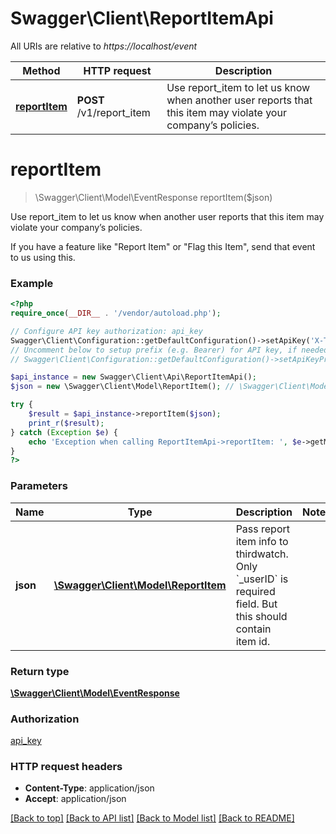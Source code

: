 # Swagger\Client\ReportItemApi

All URIs are relative to *https://localhost/event*

Method | HTTP request | Description
------------- | ------------- | -------------
[**reportItem**](ReportItemApi.md#reportItem) | **POST** /v1/report_item | Use report_item to let us know when another user reports that this item may violate your company’s policies.


# **reportItem**
> \Swagger\Client\Model\EventResponse reportItem($json)

Use report_item to let us know when another user reports that this item may violate your company’s policies.

If you have a feature like \"Report Item\" or \"Flag this Item\", send that event to us using this.

### Example
```php
<?php
require_once(__DIR__ . '/vendor/autoload.php');

// Configure API key authorization: api_key
Swagger\Client\Configuration::getDefaultConfiguration()->setApiKey('X-THIRDWATCH-API-KEY', 'YOUR_API_KEY');
// Uncomment below to setup prefix (e.g. Bearer) for API key, if needed
// Swagger\Client\Configuration::getDefaultConfiguration()->setApiKeyPrefix('X-THIRDWATCH-API-KEY', 'Bearer');

$api_instance = new Swagger\Client\Api\ReportItemApi();
$json = new \Swagger\Client\Model\ReportItem(); // \Swagger\Client\Model\ReportItem | Pass report item info to thirdwatch. Only `_userID` is required field. But this should contain item id.

try {
    $result = $api_instance->reportItem($json);
    print_r($result);
} catch (Exception $e) {
    echo 'Exception when calling ReportItemApi->reportItem: ', $e->getMessage(), PHP_EOL;
}
?>
```

### Parameters

Name | Type | Description  | Notes
------------- | ------------- | ------------- | -------------
 **json** | [**\Swagger\Client\Model\ReportItem**](../Model/ReportItem.md)| Pass report item info to thirdwatch. Only &#x60;_userID&#x60; is required field. But this should contain item id. |

### Return type

[**\Swagger\Client\Model\EventResponse**](../Model/EventResponse.md)

### Authorization

[api_key](../../README.md#api_key)

### HTTP request headers

 - **Content-Type**: application/json
 - **Accept**: application/json

[[Back to top]](#) [[Back to API list]](../../README.md#documentation-for-api-endpoints) [[Back to Model list]](../../README.md#documentation-for-models) [[Back to README]](../../README.md)

